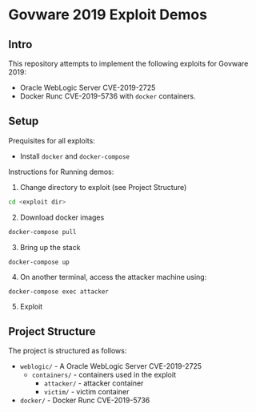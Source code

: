 # Govware 2019 Exploit Demos

## Intro
This repository attempts to implement the following exploits for Govware 2019:
- Oracle WebLogic Server CVE-2019-2725
- Docker Runc CVE-2019-5736
with `docker` containers.

## Setup
Prequisites for all exploits:
- Install `docker` and `docker-compose`

Instructions for Running demos:
1. Change directory to exploit (see Project Structure)
```sh
cd <exploit dir>
```
2. Download docker images 
```sh
docker-compose pull
```
3. Bring up the stack
```
docker-compose up
```
4. On another terminal, access the attacker machine using:
```
docker-compose exec attacker
```
5. Exploit

## Project Structure
The project is structured as follows:
- `weblogic/` - A Oracle WebLogic Server CVE-2019-2725
    - `containers/` - containers used in the exploit 
        - `attacker/` - attacker container
        - `victim/` - victim container
- `docker/` - Docker Runc CVE-2019-5736
